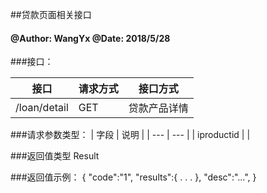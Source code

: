 ##贷款页面相关接口
    
#### @Author: WangYx @Date: 2018/5/28 

###接口： 

| 接口 | 请求方式 | 接口方式 |
| ---  | --- | --- |
| /loan/detail | GET | 贷款产品详情 |

###请求参数类型：
| 字段 | 说明 |
| ---  | --- |
| iproductid |  |

###返回值类型
    Result
    
###返回值示例：
    {
        "code":"1",
        "results":{
            .
            .
            .
        },
        "desc":"...",
    }